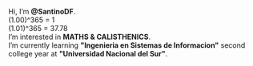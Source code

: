 Hi, I’m <strong>@SantinoDF</strong>.<br/>
(1.00)^365 = 1<br/>
(1.01)^365 = 37.78<br/>
I’m interested in <strong>MATHS & CALISTHENICS</strong>.<br/>
I’m currently learning <strong>"Ingenieria en Sistemas de Informacion"</strong> second college year at <strong>"Universidad Nacional del Sur"</strong>.

